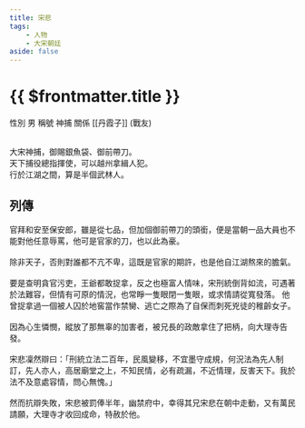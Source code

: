 ```yaml
---
title: 宋悲
tags:
    - 人物
    - 大宋朝廷
aside: false
---
```


# {{ $frontmatter.title }}

<ChTabs position="bottom">
	<ChTab title="宋悲">
		<Ch src='/images/characters/special800/normal.webp' position='right'/>
		<ChName nameZh='宋悲' nameEn='Song Bei' position='right' />
		<ChTable>
			<ChTr>
				<ChTd isTitle=true>
					性別
				</ChTd>
				<ChTd>
					男
				</ChTd>
			</ChTr>
			<ChTr>
				<ChTd isTitle=true>
					稱號
				</ChTd>
				<ChTd>
					神捕
				</ChTd>
			</ChTr>
			<ChTr>
				<ChTd isTitle=true position='center'>
					關係
				</ChTd>
			</ChTr>
			<ChTr>
				<ChTd position='center'>
					[[丹霞子]] (戰友)
				</ChTd>
			</ChTr>
		</ChTable>
	</ChTab>
</ChTabs>
<br><br>

大宋神捕，御賜銀魚袋、御前帶刀。  
天下捕役總指揮使，可以越州拿緝人犯。  
行於江湖之間，算是半個武林人。

## 列傳

<Tabs>
  <Tab title="列傳一">
	官拜和安至保安郎，雖是從七品，但加個御前帶刀的頭銜，便是當朝一品大員也不能對他任意辱罵，他可是官家的刀，也以此為豪。<br><br>
	除非天子，否則對誰都不亢不卑，這既是官家的期許，也是他自江湖熬來的膽氣。<br><br>
	要是查明貪官污吏，王爺都敢捉拿，反之也極富人情味，宋刑統倒背如流，可遇著於法難容，但情有可原的情況，也常睜一隻眼閉一隻眼，或求情請從寬發落。
  </Tab>
  <Tab title="列傳二">
	他曾捉拿過一個被人囚於地窖當作禁臠、逃亡之際為了自保而刺死兇徒的稚齡女子。<br><br>
	因為心生憐憫，縱放了那無辜的加害者，被兄長的政敵拿住了把柄，向大理寺告發。<br><br>
	宋悲凜然辯曰：「刑統立法二百年，民風變移，不宜墨守成規，何況法為先人制訂，先人亦人，高居廟堂之上，不知民情，必有疏漏，不近情理，反害天下。我於法不及意處容情，問心無愧。」<br><br>
	然而抗辯失敗，宋悲被罰俸半年，幽禁府中，幸得其兄宋悲在朝中走動，又有萬民請願，大理寺才收回成命，特赦於他。
  </Tab>
</Tabs>
